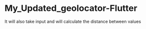# My_Updated_geolocator-Flutter
It will also take input and will calculate the distance between values
